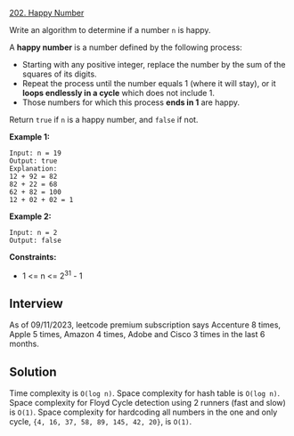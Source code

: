 [202. Happy Number](https://leetcode.com/problems/happy-number/)

Write an algorithm to determine if a number `n` is happy.

A **happy number** is a number defined by the following process:

* Starting with any positive integer, replace the number by the sum of the squares of its digits.
* Repeat the process until the number equals 1 (where it will stay), or it **loops endlessly in a cycle** which does not include 1.
* Those numbers for which this process **ends in 1** are happy.

Return `true` if `n` is a happy number, and `false` if not.

**Example 1:**
```
Input: n = 19
Output: true
Explanation:
12 + 92 = 82
82 + 22 = 68
62 + 82 = 100
12 + 02 + 02 = 1
```

**Example 2:**
```
Input: n = 2
Output: false
```

**Constraints:**
* 1 <= n <= 2<sup>31</sup> - 1

## Interview
As of 09/11/2023, leetcode premium subscription says Accenture 8 times, Apple 5 times, Amazon 4 times, Adobe and Cisco 3 times in the last 6 months.

## Solution
Time complexity is `O(log n)`.
Space complexity for hash table is `O(log n)`.
Space complexity for Floyd Cycle detection using 2 runners (fast and slow) is `O(1)`.
Space complexity for hardcoding all numbers in the one and only cycle, `{4, 16, 37, 58, 89, 145, 42, 20}`, is `O(1)`.
